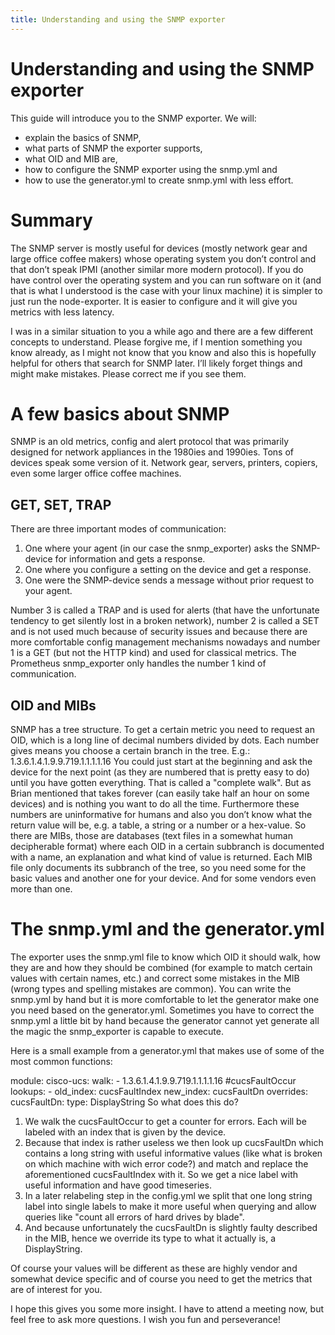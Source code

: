 ```yaml
---
title: Understanding and using the SNMP exporter
---
```

# Understanding and using the SNMP exporter

This guide will introduce you to the SNMP exporter. We will:

* explain the basics of SNMP,
* what parts of SNMP the exporter supports,
* what OID and MIB are, 
* how to configure the SNMP exporter using the snmp.yml and
* how to use the generator.yml to create snmp.yml with less effort.

# Summary

The SNMP server is mostly useful for devices (mostly network gear and large office coffee makers) whose operating system you don’t control and that don’t speak IPMI (another similar more modern protocol). If you do have control over the operating system and you can run software on it (and that is what I understood is the case with your linux machine) it is simpler to just run the node-exporter. It is easier to configure and it will give you metrics with less latency.

I was in a similar situation to you a while ago and there are a few different concepts to understand. Please forgive me, if I mention something you know already, as I might not know that you know and also this is hopefully helpful for others that search for SNMP later. I’ll likely forget things and might make mistakes. Please correct me if you see them.

# A few basics about SNMP

SNMP is an old metrics, config and alert protocol that was primarily designed for network appliances in the 1980ies and 1990ies. Tons of devices speak some version of it. Network gear, servers, printers, copiers, even some larger office coffee machines.

## GET, SET, TRAP

There are three important modes of communication:
1. One where your agent (in our case the snmp_exporter) asks the SNMP-device for information and gets a response.
2. One where you configure a setting on the device and get a response.
3. One were the SNMP-device sends a message without prior request to your agent.

Number 3 is called a TRAP and is used for alerts (that have the unfortunate tendency to get silently lost in a broken network), number 2 is called a SET and is not used much because of security issues and because there are more comfortable config management mechanisms nowadays and number 1 is a GET (but not the HTTP kind) and used for classical metrics.
The Prometheus snmp_exporter only handles the number 1 kind of communication.

## OID and MIBs

SNMP has a tree structure. To get a certain metric you need to request an OID, which is a long line of decimal numbers divided by dots. Each number gives means you choose a certain branch in the tree. E.g.: 1.3.6.1.4.1.9.9.719.1.1.1.1.16
You could just start at the beginning and ask the device for the next point (as they are numbered that is pretty easy to do) until you have gotten everything. That is called a "complete walk". But as Brian mentioned that takes forever (can easily take half an hour on some devices) and is nothing you want to do all the time.
Furthermore these numbers are uninformative for humans and also you don’t know what the return value will be, e.g. a table, a string or a number or a hex-value.
So there are MIBs, those are databases (text files in a somewhat human decipherable format) where each OID in a certain subbranch is documented with a name, an explanation and what kind of value is returned.
Each MIB file only documents its subbranch of the tree, so you need some for the basic values and another one for your device. And for some vendors even more than one.

# The snmp.yml and the generator.yml

The exporter uses the snmp.yml file to know which OID it should walk, how they are and how they should be combined (for example to match certain values with certain names, etc.) and correct some mistakes in the MIB (wrong types and spelling mistakes are common).
You can write the snmp.yml by hand but it is more comfortable to let the generator make one you need based on the generator.yml. Sometimes you have to correct the snmp.yml a little bit by hand because the generator cannot yet generate all the magic the snmp_exporter is capable to execute.

Here is a small example from a generator.yml that makes use of some of the most common functions:

module:
  cisco-ucs:
    walk:
      - 1.3.6.1.4.1.9.9.719.1.1.1.1.16 #cucsFaultOccur
    lookups:
      - old_index: cucsFaultIndex
        new_index: cucsFaultDn
    overrides:
      cucsFaultDn:
        type: DisplayString
So what does this do?
1. We walk the cucsFaultOccur to get a counter for errors. Each will be labeled with an index that is given by the device.
2. Because that index is rather useless we then look up cucsFaultDn which contains a long string with useful informative values (like what is broken on which machine with wich error code?) and match and replace the aforementioned cucsFaultIndex with it. So we get a nice label with useful information and have good timeseries. 
3. In a later relabeling step in the config.yml we split that one long string label into single labels to make it more useful when querying and allow queries like "count all errors of hard drives by blade".
4. And because unfortunately the cucsFaultDn is slightly faulty described in the MIB, hence we override its type to what it actually is, a DisplayString.

Of course your values will be different as these are highly vendor and somewhat device specific and of course you need to get the metrics that are of interest for you.

I hope this gives you some more insight. I have to attend a meeting now, but feel free to ask more questions.
I wish you fun and perseverance!

